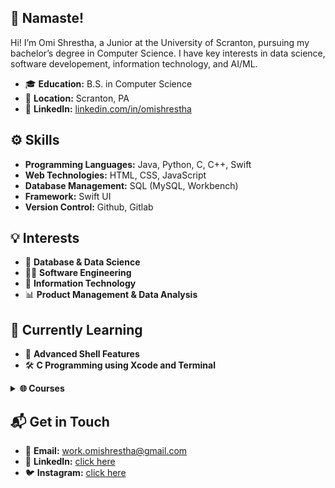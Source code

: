 ## 🙏 Namaste! 

Hi! I’m Omi Shrestha, a Junior at the University of Scranton, pursuing my bachelor’s degree in Computer Science. I have key interests in data science, software developement, information technology, and AI/ML.

- 🎓 **Education:** B.S. in Computer Science
- 📍 **Location:** Scranton, PA
- 🔗 **LinkedIn:** [linkedin.com/in/omishrestha](https://www.linkedin.com/in/omishrestha)

## ⚙️ Skills
- **Programming Languages:** Java, Python, C, C++, Swift
- **Web Technologies:** HTML, CSS, JavaScript
- **Database Management:** SQL (MySQL, Workbench)
- **Framework:** Swift UI
- **Version Control:** Github, Gitlab
  
## 💡 Interests
- 🧠 **Database & Data Science**
- 👨‍💻 **Software Engineering**
- 🔧 **Information Technology**
- 📊 **Product Management & Data Analysis**

## 🌱 Currently Learning
- 📖 **Advanced Shell Features**
- 🛠️ **C Programming using Xcode and Terminal**
<details>
  <summary><strong> 🌐 Courses </strong></summary>
  <ul>
    <li> CMPS 340 - Introduction to Database </li>
    <li> CMPS 350 - Computer Architecture </li>
    <li> CMPS 352 - Operating Systems </li>
  </ul>
</details>

## 📬 Get in Touch
- 📧 **Email:** [work.omishrestha@gmail.com](mailto:work.omishrestha@gmail.com)
- 💼 **LinkedIn:** [click here](https://www.linkedin.com/in/omishrestha)
- 🐦 **Instagram:** [click here](https://instagram.com/omishrestha)

